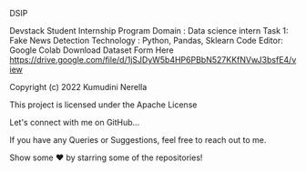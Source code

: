 DSIP

Devstack Student Internship Program
Domain : Data science intern
Task 1: Fake News Detection
Technology : Python, Pandas, Sklearn
Code Editor: Google Colab
Download Dataset Form Here
https://drive.google.com/file/d/1jSJDyW5b4HP6PBbN527KKfNVwJ3bsfE4/view

Copyright (c) 2022 Kumudini Nerella

This project is licensed under the Apache License

Let's connect with me on GitHub...

If you have any Queries or Suggestions, feel free to reach out to me.

Show some  ❤️  by starring some of the repositories!
